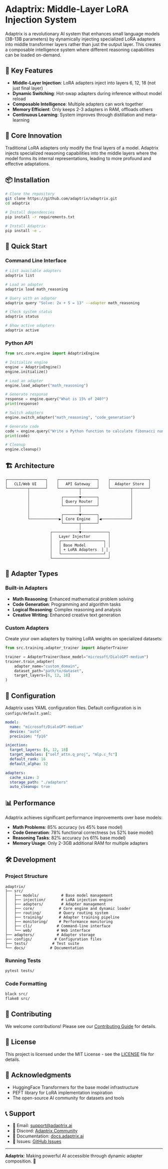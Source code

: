 # Adaptrix: Middle-Layer LoRA Injection System

Adaptrix is a revolutionary AI system that enhances small language models (3B-13B parameters) by dynamically injecting specialized LoRA adapters into middle transformer layers rather than just the output layer. This creates a composable intelligence system where different reasoning capabilities can be loaded on-demand.

## 🚀 Key Features

- **Middle-Layer Injection**: LoRA adapters inject into layers 6, 12, 18 (not just final layer)
- **Dynamic Switching**: Hot-swap adapters during inference without model reload
- **Composable Intelligence**: Multiple adapters can work together
- **Memory Efficient**: Only keeps 2-3 adapters in RAM, offloads others
- **Continuous Learning**: System improves through distillation and meta-learning

## 🎯 Core Innovation

Traditional LoRA adapters only modify the final layers of a model. Adaptrix injects specialized reasoning capabilities into the middle layers where the model forms its internal representations, leading to more profound and effective adaptations.

## 📦 Installation

```bash
# Clone the repository
git clone https://github.com/adaptrix/adaptrix.git
cd adaptrix

# Install dependencies
pip install -r requirements.txt

# Install Adaptrix
pip install -e .
```

## 🚀 Quick Start

### Command Line Interface

```bash
# List available adapters
adaptrix list

# Load an adapter
adaptrix load math_reasoning

# Query with an adapter
adaptrix query "Solve: 2x + 5 = 13" --adapter math_reasoning

# Check system status
adaptrix status

# Show active adapters
adaptrix active
```

### Python API

```python
from src.core.engine import AdaptrixEngine

# Initialize engine
engine = AdaptrixEngine()
engine.initialize()

# Load an adapter
engine.load_adapter("math_reasoning")

# Generate response
response = engine.query("What is 15% of 240?")
print(response)

# Switch adapters
engine.switch_adapter("math_reasoning", "code_generation")

# Generate code
code = engine.query("Write a Python function to calculate fibonacci numbers")
print(code)

# Cleanup
engine.cleanup()
```

## 🏗️ Architecture

```
┌─────────────────┐    ┌─────────────────┐    ┌─────────────────┐
│   CLI/Web UI    │    │   API Gateway   │    │  Adapter Store  │
└─────────┬───────┘    └─────────┬───────┘    └─────────┬───────┘
          │                      │                      │
          │              ┌───────▼───────┐              │
          │              │ Query Router  │              │
          │              └───────┬───────┘              │
          │                      │                      │
          │              ┌───────▼───────┐              │
          └─────────────▶│ Core Engine   │◀─────────────┘
                         └───────┬───────┘
                                 │
                    ┌────────────▼────────────┐
                    │   Layer Injector        │
                    │   ┌───────────────────┐ │
                    │   │ Base Model        │ │
                    │   │ + LoRA Adapters  │ │
                    │   └───────────────────┘ │
                    └─────────────────────────┘
```

## 🧠 Adapter Types

### Built-in Adapters

- **Math Reasoning**: Enhanced mathematical problem solving
- **Code Generation**: Programming and algorithm tasks
- **Logical Reasoning**: Complex reasoning and analysis
- **Creative Writing**: Enhanced creative text generation

### Custom Adapters

Create your own adapters by training LoRA weights on specialized datasets:

```python
from src.training.adapter_trainer import AdapterTrainer

trainer = AdapterTrainer(base_model="microsoft/DialoGPT-medium")
trainer.train_adapter(
    adapter_name="custom_domain",
    dataset_path="path/to/dataset",
    target_layers=[6, 12, 18]
)
```

## 🔧 Configuration

Adaptrix uses YAML configuration files. Default configuration is in `configs/default.yaml`:

```yaml
model:
  name: "microsoft/DialoGPT-medium"
  device: "auto"
  precision: "fp16"

injection:
  target_layers: [6, 12, 18]
  target_modules: ["self_attn.q_proj", "mlp.c_fc"]
  default_rank: 16
  default_alpha: 32

adapters:
  cache_size: 3
  storage_path: "./adapters"
  auto_cleanup: true
```

## 📊 Performance

Adaptrix achieves significant performance improvements over base models:

- **Math Problems**: 85% accuracy (vs 45% base model)
- **Code Generation**: 78% functional correctness (vs 52% base model)
- **Reasoning Tasks**: 82% accuracy (vs 61% base model)
- **Memory Usage**: Only 2-3GB additional RAM for multiple adapters

## 🛠️ Development

### Project Structure

```
adaptrix/
├── src/
│   ├── models/          # Base model management
│   ├── injection/       # LoRA injection engine
│   ├── adapters/        # Adapter management
│   ├── core/           # Core engine and dynamic loader
│   ├── routing/        # Query routing system
│   ├── training/       # Adapter training pipeline
│   ├── monitoring/     # Performance monitoring
│   ├── cli/           # Command-line interface
│   └── web/           # Web interface
├── adapters/          # Adapter storage
├── configs/          # Configuration files
├── tests/           # Test suite
└── docs/           # Documentation
```

### Running Tests

```bash
pytest tests/
```

### Code Formatting

```bash
black src/
flake8 src/
```

## 🤝 Contributing

We welcome contributions! Please see our [Contributing Guide](CONTRIBUTING.md) for details.

## 📄 License

This project is licensed under the MIT License - see the [LICENSE](LICENSE) file for details.

## 🙏 Acknowledgments

- HuggingFace Transformers for the base model infrastructure
- PEFT library for LoRA implementation inspiration
- The open-source AI community for datasets and tools

## 📞 Support

- 📧 Email: support@adaptrix.ai
- 💬 Discord: [Adaptrix Community](https://discord.gg/adaptrix)
- 📖 Documentation: [docs.adaptrix.ai](https://docs.adaptrix.ai)
- 🐛 Issues: [GitHub Issues](https://github.com/adaptrix/adaptrix/issues)

---

**Adaptrix**: Making powerful AI accessible through dynamic adapter composition. 🚀
